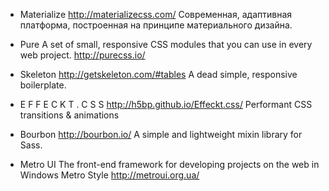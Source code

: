 * Materialize
http://materializecss.com/
Современная, адаптивная платформа, построенная на принципе материального дизайна.

* Pure 
A set of small, responsive CSS modules that you can use in every web project.
http://purecss.io/

* Skeleton
http://getskeleton.com/#tables
A dead simple, responsive boilerplate.

* E F F E C K T . C S S
http://h5bp.github.io/Effeckt.css/
Performant CSS transitions & animations

* Bourbon
http://bourbon.io/
A simple and lightweight mixin library for Sass.


* Metro UI
The front-end framework for developing projects on the web in Windows Metro Style
http://metroui.org.ua/
